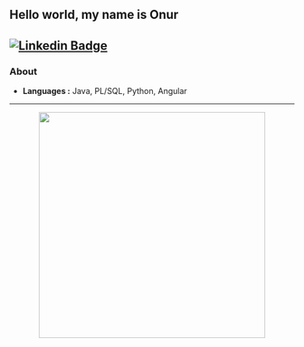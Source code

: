 
## Hello world, my name is Onur 

[![Linkedin Badge](https://img.shields.io/badge/LinkedIn-0077B5?style=for-the-badge&logo=linkedin&logoColor=white&link=https://www.linkedin.com/in/onurerkantoros/)](https://www.linkedin.com/in/onurerkantoros/)
---------------------------------------------------------------------------------------------------------------------------------------------------------------------------------
### About
-  **Languages :** Java, PL/SQL, Python, Angular  
---------------------------------------------------------------------------------------------------------------------------------------------------------------------------------



<div id="header" align="center">
  <img src="https://media.giphy.com/media/ZVik7pBtu9dNS/giphy.gif" width="400"/>
</div>
